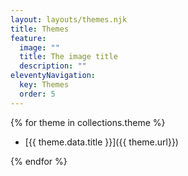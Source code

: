 ```yaml
---
layout: layouts/themes.njk
title: Themes
feature:
  image: ""
  title: The image title
  description: ""
eleventyNavigation:
  key: Themes
  order: 5
---
```


{% for theme in collections.theme %}

- [{{ theme.data.title }}]({{ theme.url}})

{% endfor %}
